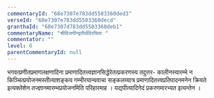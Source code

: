 ```yaml
---
commentaryId: "68e7307e783dd5503360ded3"
verseId: "68e7307e783dd5503360decd"
granthaId: "68e7307d783dd5503360deb1"
commentaryName: "श्रीविजयीन्द्रतीर्थविरचिता "
commentator: ""
level: 0
parentCommentaryId: null
---
```


भगवत्प्रणीतप्रमाणलक्षणादिना प्रमाणादितत्त्वज्ञानसिद्धेरेतत्प्रकरणस्य तदुत्तर- कालीनस्यारम्भे न किञ्चित्प्रयोजनमस्तीत्याशङ्कय गम्भीरयान्यवाचा सङ्कलय्यात्र प्रमाणादितत्त्वप्रतिपादनमनेन क्रियते इत्यक्लेशेन तज्ज्ञानमारम्भप्रयोजनमिति परिहारमाह । यद्यपीत्यादिनेदं प्रकरणमारभ्यत इत्यन्तेन ।
